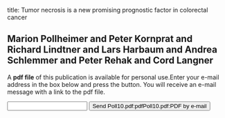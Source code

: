 title: Tumor necrosis is a new promising prognostic factor in colorectal cancer

## Marion Pollheimer and Peter Kornprat and Richard Lindtner and Lars Harbaum and Andrea Schlemmer and Peter Rehak and Cord Langner
A <b>pdf file</b> of this publication is available for personal use.Enter your e-mail address in the box below and press the button. You will receive an e-mail message with a link to the pdf file.
<form action="sender.php">  <input type="text" name="email">  <input type="submit" value="Send Poll10.pdf:pdfPoll10.pdf:PDF by e-mail"></form>
